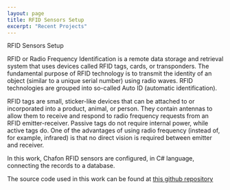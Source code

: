 ```yaml
---
layout: page
title: RFID Sensors Setup
excerpt: "Recent Projects"
---
```


RFID Sensors Setup

RFID or Radio Frequency Identification is a remote data storage and retrieval system that uses devices called RFID tags, cards, or transponders. The fundamental purpose of RFID technology is to transmit the identity of an object (similar to a unique serial number) using radio waves. RFID technologies are grouped into so-called Auto ID (automatic identification).

RFID tags are small, sticker-like devices that can be attached to or incorporated into a product, animal, or person. They contain antennas to allow them to receive and respond to radio frequency requests from an RFID emitter-receiver. Passive tags do not require internal power, while active tags do. One of the advantages of using radio frequency (instead of, for example, infrared) is that no direct vision is required between emitter and receiver.

In this work, Chafon RFID sensors are configured, in C# language, connecting the records to a database.

The source code used in this work can be found at [this github repository](https://github.com/dannylc/RFID-READER-WRITER)

